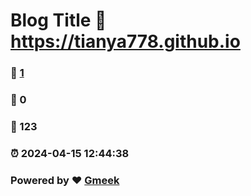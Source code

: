 # Blog Title :link: https://tianya778.github.io 
### :page_facing_up: [1](https://tianya778.github.io/tag.html) 
### :speech_balloon: 0 
### :hibiscus: 123 
### :alarm_clock: 2024-04-15 12:44:38 
### Powered by :heart: [Gmeek](https://github.com/Meekdai/Gmeek)

